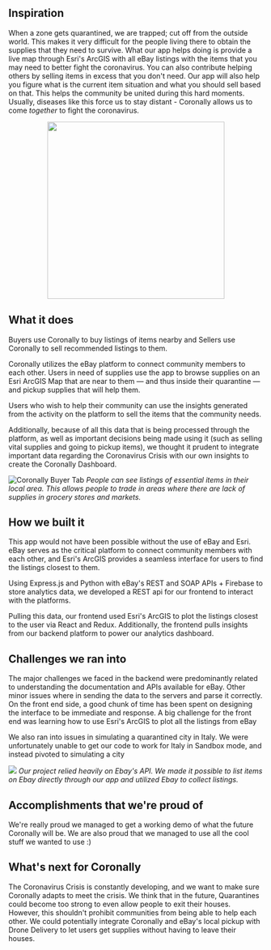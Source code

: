 ## Inspiration

When a zone gets quarantined, we are trapped; cut off from the outside world. This makes it very difficult for the people living there to obtain the supplies that they need to survive. What our app helps doing is provide a live map through Esri's ArcGIS with all eBay listings with the items that you may need to better fight the coronavirus. You can also contribute helping others by selling items in excess that you don't need. Our app will also help you figure what is the current item situation and what you should sell based on that. This helps the community be united during this hard moments. Usually, diseases like this force us to stay distant - Coronally allows us to come *together* to fight the coronavirus.

<div align='center'>
<img height="350px" width="350px" src="https://user-images.githubusercontent.com/32719891/76167655-8d44c500-6125-11ea-96cc-276d756dae25.png" />
</div>

## What it does
Buyers use Coronally to buy listings of items nearby and Sellers use Coronally to sell recommended listings to them.

Coronally utilizes the eBay platform to connect community members to each other. Users in need of supplies use the app to browse supplies on an Esri ArcGIS Map that are near to them — and thus inside their quarantine — and pickup supplies that will help them.

Users who wish to help their community can use the insights generated from the activity on the platform to sell the items that the community needs. 

Additionally, because of all this data that is being processed through the platform, as well as important decisions being made using it (such as selling vital supplies and going to pickup items), we thought it prudent to integrate important data regarding the Coronavirus Crisis with our own insights to create the Coronally Dashboard.

![Coronally Buyer Tab](https://user-images.githubusercontent.com/32719891/76167540-9da87000-6124-11ea-9bee-e55434762b06.png)
_People can see listings of essential items in their local area. This allows people to trade in areas where there are lack of supplies in grocery stores and markets._

## How we built it
This app would not have been possible without the use of eBay and Esri. eBay serves as the critical platform to connect community members with each other, and Esri's ArcGIS provides a seamless interface for users to find the listings closest to them.

Using Express.js and Python with eBay's REST and SOAP APIs + Firebase to store analytics data, we developed a REST api for our frontend to interact with the platforms. 

Pulling this data, our frontend used Esri's ArcGIS to plot the listings closest to the user via React and Redux. Additionally, the frontend pulls insights from our backend platform to power our analytics dashboard.

## Challenges we ran into
The major challenges we faced in the backend were predominantly related to understanding the documentation and APIs available for eBay. Other minor issues where in sending the data to the servers and parse it correctly. On the front end side, a good chunk of time has been spent on designing the interface to be immediate and response. A big challenge for the front end was learning how to use Esri's ArcGIS to plot all the listings from eBay

We also ran into issues in simulating a quarantined city in Italy. We were unfortunately unable to get our code to work for Italy in Sandbox mode, and instead pivoted to simulating a city

![](https://user-images.githubusercontent.com/32719891/76167586-e6f8bf80-6124-11ea-9534-3c9c71b362e7.png)
_Our project relied heavily on Ebay's API. We made it possible to list items on Ebay directly through our app and utilized Ebay to collect listings._

## Accomplishments that we're proud of
We're really proud we managed to get a working demo of what the future Coronally will be. We are also proud that we managed to use all the cool stuff we wanted to use :)


## What's next for Coronally
The Coronavirus Crisis is constantly developing, and we want to make sure Coronally adapts to meet the crisis. We think that in the future, Quarantines could become too strong to even allow people to exit their houses. However, this shouldn't prohibit communities from being able to help each other. We could potentially integrate Coronally and eBay's local pickup with Drone Delivery to let users get supplies without having to leave their houses.
